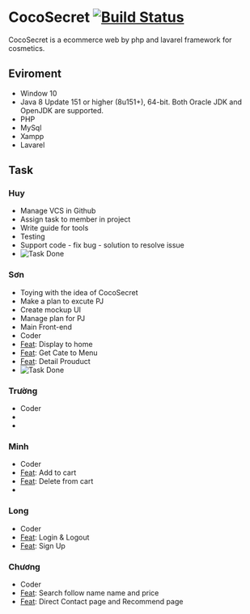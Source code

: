 # CocoSecret <a href="http://myphamngocson.000webhostapp.com/"><img src="https://travis-ci.org/laravel/framework.svg" alt="Build Status"></a>

CocoSecret is a ecommerce web by php and lavarel framework for cosmetics.

## Eviroment

* Window 10
* Java 8 Update 151 or higher (8u151+), 64-bit. Both Oracle JDK and OpenJDK are supported.
* PHP
* MySql
* Xampp
* Lavarel

## Task

### Huy
* Manage VCS in Github
* Assign task to member in project
* Write guide for tools
* Testing
* Support code - fix bug - solution to resolve issue
* <img src="https://svgshare.com/i/Bzd.svg" alt="Task Done">

### Sơn
* Toying with the idea of CocoSecret
* Make a plan to excute PJ
* Create mockup UI
* Manage plan for PJ
* Main Front-end
* Coder
* [Feat]: Display to home
* [Feat]: Get Cate to Menu
* [Feat]: Detail Prouduct
* <img src="https://svgshare.com/i/Bzd.svg" alt="Task Done">

### Trường
* Coder
* [Feat]: Admin
* [Feat]: Bill

### Minh
* Coder
* [Feat]: Add to cart
* [Feat]: Delete from cart
* [Feat]: Checkout

### Long
* Coder
* [Feat]: Login & Logout
* [Feat]: Sign Up

### Chương
* Coder
* [Feat]: Search follow name name and price
* [Feat]: Direct Contact page and Recommend page
